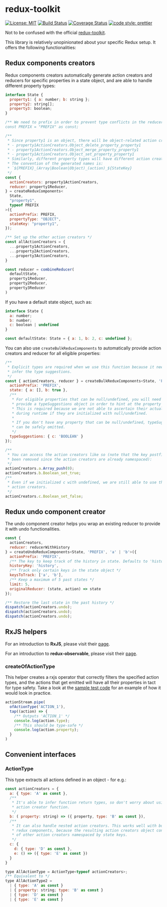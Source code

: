 # redux-toolkit

[![License: MIT](https://img.shields.io/badge/License-MIT-yellow.svg)](https://opensource.org/licenses/MIT)
[![Build Status](https://travis-ci.org/protoman92/redux-toolkit.svg?branch=master)](https://travis-ci.org/protoman92/redux-toolkit)
[![Coverage Status](https://coveralls.io/repos/github/protoman92/redux-toolkit/badge.svg?branch=master)](https://coveralls.io/github/protoman92/redux-toolkit?branch=master)
[![code style: prettier](https://img.shields.io/badge/code_style-prettier-ff69b4.svg?style=flat-square)](https://github.com/prettier/prettier)

Not to be confused with the official [redux-toolkit](https://github.com/reduxjs/redux-toolkit).

This library is relatively unopinionated about your specific Redux setup. It
offers the following functionalities:

## Redux components creators

Redux components creators automatically generate action creators and reducers
for specific properties in a state object, and are able to handle different
property types:

```javascript
interface State {
  property1: { a: number; b: string };
  property2: string[];
  property3: boolean;
}

/** We need to prefix in order to prevent type conflicts in the reducer.
const PREFIX = "PREFIX" as const;

/** 
 * Since property1 is an object, there will be object-related action creators:
 * - property1ActionCreators.Object_delete_property_property1
 * - property1ActionCreators.Object_merge_property_property1
 * - property1ActionCreators.Object_set_property_property1
 * Similarly, different property types will have different action creators.
 * The convention of the generated names is:
 * `${PREFIX}_(Array|Boolean|Object)_(action)_${StateKey}
 */
const {
  actionCreators: property1ActionCreators,
  reducer: property1Reducer,
} = createReduxComponents<
  State,
  "property1",
  typeof PREFIX
>({
  actionPrefix: PREFIX,
  propertyType: "OBJECT",
  stateKey: "property1",
});

/** Set up the other action creators */
const allActionCreators = {
  ...property1ActionCreators,
  ...property2ActionCreators,
  ...property3ActionCreators,
}

const reducer = combineReducer(
  defaultState,
  property1Reducer,
  property2Reducer,
  property3Reducer
)
```

If you have a default state object, such as:

```javascript
interface State {
  a: number;
  b: number;
  c: boolean | undefined
}

const defaultState: State = { a: 1, b: 2, c: undefined };
```

You can also use `createBulkReduxComponents` to automatically provide action
creators and reducer for all eligible properties:

```javascript
/** 
 * Explicit types are required when we use this function because it needs to 
 * infer the type suggestions.
 */
const { actionCreators, reducer } = createBulkReduxComponents<State, 'PREFIX'>({
  actionPrefix: 'PREFIX',
  state: { a: [], b: true },
  /** 
   * For eligible properties that can be null/undefined, you will need to 
   * provide a typeSuggestions object in order to hint at the property's type.
   * This is required because we are not able to ascertain their actual types
   * during runtime if they are initialized with null/undefined.
   * 
   * If you don't have any property that can be null/undefined, typeSuggestions
   * can be safely omitted. 
   */
  typeSuggestions: { c: 'BOOLEAN' }
});

/** 
 * You can access the action creators like so (note that the key postfixes have
 * been removed since the action creators are already namespaced):
 */
actionCreators.a.Array_push(0);
actionCreators.b.Boolean_set_true;
/** 
 * Even if we initialized c with undefined, we are still able to use these
 * action creators. 
 */
actionCreators.c.Boolean_set_false;
```

## Redux undo component creator

The undo component creator helps you wrap an existing reducer to provide it with
undo functionalities.

```javascript
const {
  actionCreators,
  reducer: reducerWithHistory
} = createUndoReduxComponents<State, 'PREFIX', 'a' | 'b'>({
  actionPrefix: 'PREFIX',
  /** The key to keep track of the history in state. Defaults to 'history' */
  historyKey: 'history',
  /** Track only certain keys in the state object */
  keysToTrack: ['a', 'b'],
  /** Keep a maximum of 5 past states */
  limit: 5,
  originalReducer: (state, action) => state 
});

/** Restore the last state in the past history */
dispatch(actionCreators.undo);
dispatch(actionCreators.undo);
dispatch(actionCreators.undo);
```

## RxJS helpers

For an introduction to **RxJS**, please visit their [page](https://github.com/ReactiveX/rxjs).

For an introduction to **redux-observable**, please visit their [page](https://github.com/redux-observable/redux-observable).

### createOfActionType

This helper creates a rxjs operator that correctly filters the specified action
types, and the actions that get emitted will have all their properties in tact
for type safety. Take a look at the [sample test code](./src/rxjs.test.ts) for
an example of how it would look in practice.

```javascript
actionStream.pipe(
  ofActionType('ACTION_1'),
  tap((action) => {
    /** Outputs 'ACTION_1' */
    console.log(action.type);
    /** This should be type-safe */
    console.log(action.property);
  }
)
```

## Convenient interfaces

### ActionType

This type extracts all actions defined in an object - for e.g.:

```javascript
const actionCreators = {
  a: { type: 'A' as const },
  /**
   * It's able to infer function return types, so don't worry about using an
   * action creator function.
   */
  b: ( property: string) => ({ property, type: 'B' as const }),
  /**
   * It can also handle nested action creators. This works well with bulk
   * redux components, because the resulting action creators object consists
   * of other action creators namespaced by state keys.
   */
  c: {
    d: { type: 'D' as const },
    e: () => ({ type: 'E' as const })
  }
}

type AllActionType = ActionType<typeof actionCreators>;
/** Equivalent to */
type AllActionType2 =
  | { type: 'A' as const } 
  | { property: string; type: 'B' as const }
  | { type: 'D' as const }
  | { type: 'E' as const }
```
